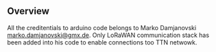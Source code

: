## Overview
All the creditentials to arduino code belongs to Marko Damjanovski marko.damjanovski@gmx.de.
Only LoRaWAN communication stack has been added into his code to enable connections too TTN netwowk.
